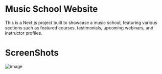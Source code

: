 # Music School Website

This is a Next.js project built to showcase a music school, featuring various sections such as featured courses, testimonials, upcoming webinars, and instructor profiles.

# ScreenShots 
![image](https://github.com/user-attachments/assets/5647325e-cc89-432b-bcce-9f9d6804cdab)
